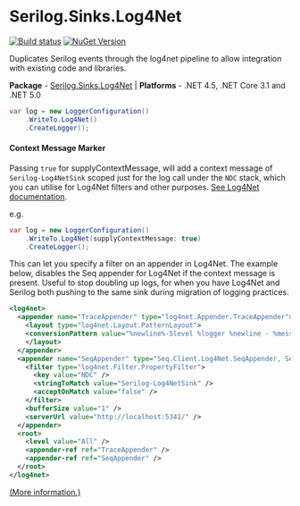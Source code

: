 # Serilog.Sinks.Log4Net

[![Build status](https://ci.appveyor.com/api/projects/status/bi8o8f5jteqvb0e5/branch/master?svg=true)](https://ci.appveyor.com/project/serilog/serilog-sinks-log4net/branch/master)
[![NuGet Version](http://img.shields.io/nuget/v/Serilog.Sinks.Log4Net.svg?style=flat)](https://www.nuget.org/packages/Serilog.Sinks.Log4Net/)

Duplicates Serilog events through the log4net pipeline to allow integration with existing code and libraries.

**Package** - [Serilog.Sinks.Log4Net](http://nuget.org/packages/serilog.sinks.log4net)
| **Platforms** - .NET 4.5, .NET Core 3.1 and .NET 5.0

```csharp
var log = new LoggerConfiguration()
    .WriteTo.Log4Net()
    .CreateLogger();
```

#### Context Message Marker
Passing `true` for supplyContextMessage, will add a context message of `Serilog-Log4NetSink` scoped just for the log call under the `NDC` stack, which you can utilise for Log4Net filters and other purposes. [See Log4Net documentation](https://logging.apache.org/log4net/release/manual/contexts.html#stacks).

e.g.

```csharp
var log = new LoggerConfiguration()
    .WriteTo.Log4Net(supplyContextMessage: true)
    .CreateLogger();
```

This can let you specify a filter on an appender in Log4Net. The example below, disables the Seq appender for Log4Net if the context message is present. Useful to stop doubling up logs, for when you have Log4Net and Serilog both pushing to the same sink during migration of logging practices.

```xml
<log4net>
  <appender name="TraceAppender" type="log4net.Appender.TraceAppender">
    <layout type="log4net.Layout.PatternLayout">
    <conversionPattern value="%newline%-5level %logger %newline - %message" />
    </layout>
  </appender>
  <appender name="SeqAppender" type="Seq.Client.Log4Net.SeqAppender, Seq.Client.Log4Net">
    <filter type="log4net.Filter.PropertyFilter">
      <key value="NDC" />
      <stringToMatch value="Serilog-Log4NetSink" />
      <acceptOnMatch value="false" />
    </filter>
    <bufferSize value="1" />
    <serverUrl value="http://localhost:5341/" />
  </appender>
  <root>
    <level value="All" />
    <appender-ref ref="TraceAppender" />
    <appender-ref ref="SeqAppender" />
  </root>
</log4net>
```

[(More information.)](http://nblumhardt.com/2013/06/serilog-sinks-log4net/)

